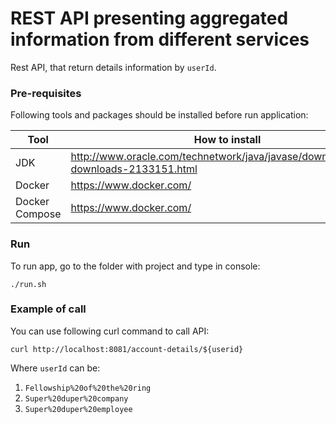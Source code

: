 # REST API presenting aggregated information from different services

Rest API, that return details information by `userId`.

### Pre-requisites

Following tools and packages should be installed before run application:

| Tool              | How to install           | Version  |
|-------------------|--------------------------|----------|
| JDK               | http://www.oracle.com/technetwork/java/javase/downloads/jdk8-downloads-2133151.html | >= 1.8.0_121 |
| Docker            | https://www.docker.com/                                                             | >= 18        |
| Docker Compose    | https://www.docker.com/     

### Run
To run app, go to the folder with project and type in console:
```
./run.sh
```

### Example of call
You can use following curl command to call API:
```
curl http://localhost:8081/account-details/${userid}

```
Where `userId` can be: 
1. `Fellowship%20of%20the%20ring`
2. `Super%20duper%20company`
3. `Super%20duper%20employee`